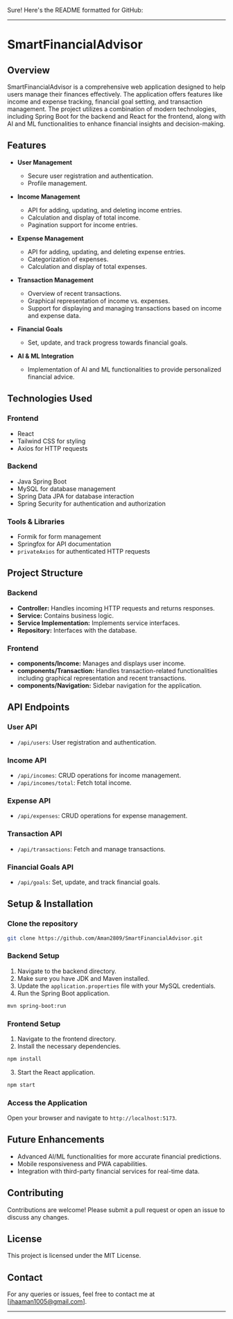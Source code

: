 Sure! Here's the README formatted for GitHub:

---

# SmartFinancialAdvisor

## Overview

SmartFinancialAdvisor is a comprehensive web application designed to help users manage their finances effectively. The application offers features like income and expense tracking, financial goal setting, and transaction management. The project utilizes a combination of modern technologies, including Spring Boot for the backend and React for the frontend, along with AI and ML functionalities to enhance financial insights and decision-making.

## Features

- **User Management**
  - Secure user registration and authentication.
  - Profile management.
  
- **Income Management**
  - API for adding, updating, and deleting income entries.
  - Calculation and display of total income.
  - Pagination support for income entries.
  
- **Expense Management**
  - API for adding, updating, and deleting expense entries.
  - Categorization of expenses.
  - Calculation and display of total expenses.
  
- **Transaction Management**
  - Overview of recent transactions.
  - Graphical representation of income vs. expenses.
  - Support for displaying and managing transactions based on income and expense data.
  
- **Financial Goals**
  - Set, update, and track progress towards financial goals.
  
- **AI & ML Integration**
  - Implementation of AI and ML functionalities to provide personalized financial advice.

## Technologies Used

### Frontend
- React
- Tailwind CSS for styling
- Axios for HTTP requests

### Backend
- Java Spring Boot
- MySQL for database management
- Spring Data JPA for database interaction
- Spring Security for authentication and authorization

### Tools & Libraries
- Formik for form management
- Springfox for API documentation
- `privateAxios` for authenticated HTTP requests

## Project Structure

### Backend
- **Controller:** Handles incoming HTTP requests and returns responses.
- **Service:** Contains business logic.
- **Service Implementation:** Implements service interfaces.
- **Repository:** Interfaces with the database.

### Frontend
- **components/Income:** Manages and displays user income.
- **components/Transaction:** Handles transaction-related functionalities including graphical representation and recent transactions.
- **components/Navigation:** Sidebar navigation for the application.

## API Endpoints

### User API
- `/api/users`: User registration and authentication.

### Income API
- `/api/incomes`: CRUD operations for income management.
- `/api/incomes/total`: Fetch total income.

### Expense API
- `/api/expenses`: CRUD operations for expense management.

### Transaction API
- `/api/transactions`: Fetch and manage transactions.

### Financial Goals API
- `/api/goals`: Set, update, and track financial goals.

## Setup & Installation

### Clone the repository

```bash
git clone https://github.com/Aman2809/SmartFinancialAdvisor.git
```

### Backend Setup

1. Navigate to the backend directory.
2. Make sure you have JDK and Maven installed.
3. Update the `application.properties` file with your MySQL credentials.
4. Run the Spring Boot application.

```bash
mvn spring-boot:run
```

### Frontend Setup

1. Navigate to the frontend directory.
2. Install the necessary dependencies.

```bash
npm install
```

3. Start the React application.

```bash
npm start
```

### Access the Application

Open your browser and navigate to `http://localhost:5173`.

## Future Enhancements

- Advanced AI/ML functionalities for more accurate financial predictions.
- Mobile responsiveness and PWA capabilities.
- Integration with third-party financial services for real-time data.

## Contributing

Contributions are welcome! Please submit a pull request or open an issue to discuss any changes.

## License

This project is licensed under the MIT License.

## Contact

For any queries or issues, feel free to contact me at [jhaaman1005@gmail.com].

---


